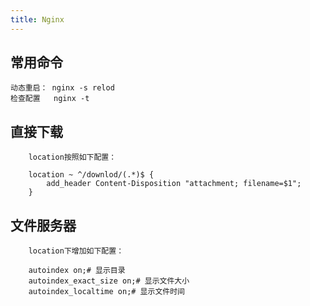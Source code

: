 ```yaml
---
title: Nginx
---
```


## 常用命令
```
动态重启： nginx -s relod
检查配置   nginx -t
```

## 直接下载
```
	location按照如下配置：

	location ~ ^/downlod/(.*)$ {
		add_header Content-Disposition "attachment; filename=$1";  
	}
```

## 文件服务器
```
    location下增加如下配置：

	autoindex on;# 显示目录
	autoindex_exact_size on;# 显示文件大小
	autoindex_localtime on;# 显示文件时间

```